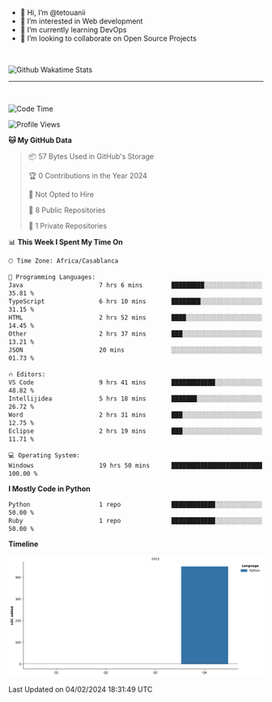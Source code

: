 - 👋 Hi, I’m @tetouanii
- 👀 I’m interested in Web development
- 🌱 I’m currently learning DevOps
- 💞️ I’m looking to collaborate on Open Source Projects

<br/>


![Github Wakatime Stats](https://github-readme-stats.vercel.app/api/wakatime/?username=@walidbosso&layout=compact&&theme=default&link="https://www.github.com/USERNAME/") 

--- 

<br/>


  
<!--START_SECTION:waka-->
![Code Time](http://img.shields.io/badge/Code%20Time-59%20hrs%2050%20mins-blue)

![Profile Views](http://img.shields.io/badge/Profile%20Views-1-blue)

**🐱 My GitHub Data** 

> 📦 57 Bytes Used in GitHub's Storage 
 > 
> 🏆 0 Contributions in the Year 2024
 > 
> 🚫 Not Opted to Hire
 > 
> 📜 8 Public Repositories 
 > 
> 🔑 1 Private Repositories 
 > 
📊 **This Week I Spent My Time On** 

```text
🕑︎ Time Zone: Africa/Casablanca

💬 Programming Languages: 
Java                     7 hrs 6 mins        █████████░░░░░░░░░░░░░░░░   35.81 % 
TypeScript               6 hrs 10 mins       ████████░░░░░░░░░░░░░░░░░   31.15 % 
HTML                     2 hrs 52 mins       ████░░░░░░░░░░░░░░░░░░░░░   14.45 % 
Other                    2 hrs 37 mins       ███░░░░░░░░░░░░░░░░░░░░░░   13.21 % 
JSON                     20 mins             ░░░░░░░░░░░░░░░░░░░░░░░░░   01.73 % 

🔥 Editors: 
VS Code                  9 hrs 41 mins       ████████████░░░░░░░░░░░░░   48.82 % 
Intellijidea             5 hrs 18 mins       ███████░░░░░░░░░░░░░░░░░░   26.72 % 
Word                     2 hrs 31 mins       ███░░░░░░░░░░░░░░░░░░░░░░   12.75 % 
Eclipse                  2 hrs 19 mins       ███░░░░░░░░░░░░░░░░░░░░░░   11.71 % 

💻 Operating System: 
Windows                  19 hrs 50 mins      █████████████████████████   100.00 % 
```

**I Mostly Code in Python** 

```text
Python                   1 repo              ████████████░░░░░░░░░░░░░   50.00 % 
Ruby                     1 repo              ████████████░░░░░░░░░░░░░   50.00 % 
```



**Timeline**

![Lines of Code chart](https://raw.githubusercontent.com/tetouanii/tetouanii/main/assets/bar_graph.png)


 Last Updated on 04/02/2024 18:31:49 UTC
<!--END_SECTION:waka-->
